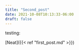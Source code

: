 ```yaml
---
title: "Second_post"
date: 2021-10-08T10:13:33-06:00
draft: false
---
```


testing:


[Neat]({{< ref "first_post.md" >}})
